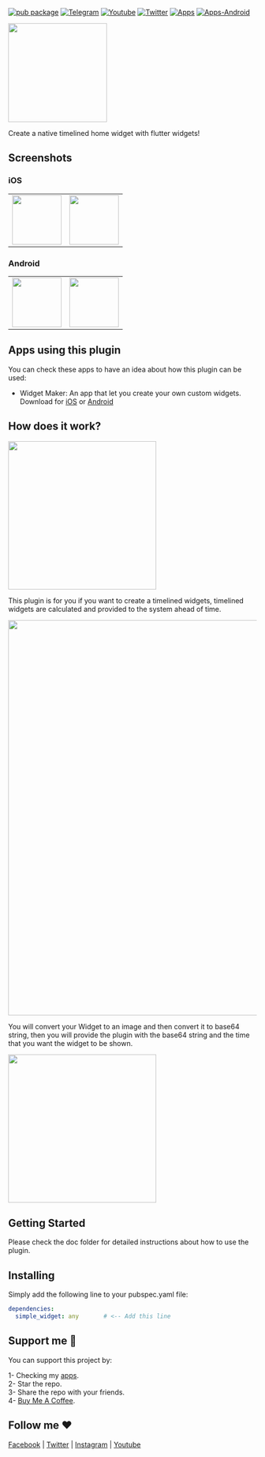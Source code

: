 [![pub package](https://img.shields.io/pub/v/simple_widget.svg)](https://pub.dartlang.org/packages/simple_widget)
[![Telegram](https://img.shields.io/badge/chat-telegram-0088cc)](https://t.me/+NvUXzshmIg44N2M0)
[![Youtube](https://img.shields.io/badge/subscribe-youtube-c4302b)](https://www.youtube.com/@AkDebuging)
[![Twitter](https://img.shields.io/badge/follow-twitter-00acee)](https://twitter.com/akdebuging) [![Apps](https://img.shields.io/badge/apps-ios-eeeeee)](https://apps.apple.com/us/developer/abedalkareem-omreyh/id928910207) [![Apps-Android](https://img.shields.io/badge/apps-android-3DDC84)](https://play.google.com/store/apps/dev?id=7470619810055517011)

<img src="https://raw.githubusercontent.com/Abedalkareem/simple_widget/main/images/simple_widget.png" width="200"/>

Create a native timelined home widget with flutter widgets!

## Screenshots  
### iOS  

<table>
  <tr>
    <td><img src="https://raw.githubusercontent.com/Abedalkareem/simple_widget/main/images/ios_screenshot_1.png" width="100"/></td>
    <td><img src="https://raw.githubusercontent.com/Abedalkareem/simple_widget/main/images/ios_screenshot_2.png" width="100"/></td> 
  </tr>
</table>

### Android  

<table>
  <tr>
    <td><img src="https://raw.githubusercontent.com/Abedalkareem/simple_widget/main/images/android_screenshot_1.png" width="100"/></td>
    <td><img src="https://raw.githubusercontent.com/Abedalkareem/simple_widget/main/images/android_screenshot_2.png" width="100"/></td> 
  </tr>
</table>

## Apps using this plugin
You can check these apps to have an idea about how this plugin can be used:
- Widget Maker: An app that let you create your own custom widgets.  
 Download for [iOS](https://apps.apple.com/sa/app/widget-maker-create-widgets/id6448733153) or [Android](https://play.google.com/store/apps/details?id=com.jordanstudio.widget_maker)

## How does it work?

<img src="https://raw.githubusercontent.com/Abedalkareem/simple_widget/main/images/widget.png" width="300"/></center>

This plugin is for you if you want to create a timelined widgets, timelined widgets are calculated and provided to the system ahead of time. 

<img src="https://raw.githubusercontent.com/Abedalkareem/simple_widget/main/images/timeline.png" width="800"/></center>

You will convert your Widget to an image and then convert it to base64 string, then you will provide the plugin with the base64 string and the time that you want the widget to be shown.

<img src="https://raw.githubusercontent.com/Abedalkareem/simple_widget/main/images/widget_details.png" width="300"/></center>

## Getting Started

Please check the doc folder for detailed instructions about how to use the plugin.

## Installing  
Simply add the following line to your pubspec.yaml file:  
``` yaml
dependencies:
  simple_widget: any       # <-- Add this line
```

## Support me 🚀  

You can support this project by:  

1- Checking my [apps](https://apps.apple.com/us/developer/id928910207).  
2- Star the repo.  
3- Share the repo with your friends.  
4- [Buy Me A Coffee](https://www.buymeacoffee.com/akdebuging).  

## Follow me ❤️  

[Facebook](https://www.facebook.com/akdebuging/) | [Twitter](https://twitter.com/akdebuging) | [Instagram](https://instagram.com/abedalkareemomreyh/) | [Youtube](https://www.youtube.com/@akdebuging)
